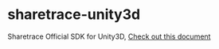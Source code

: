 # sharetrace-unity3d
Sharetrace Official SDK for Unity3D, [Check out this document](https://www.sharetrace.com/docs/index.html)